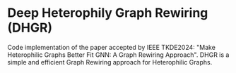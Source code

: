 # Deep Heterophily Graph Rewiring (DHGR)
Code implementation of the paper accepted by IEEE TKDE2024: "Make Heterophilic Graphs Better Fit GNN: A Graph Rewiring Approach". DHGR is a simple and efficient Graph Rewiring approach for Heterophilic Graphs.

